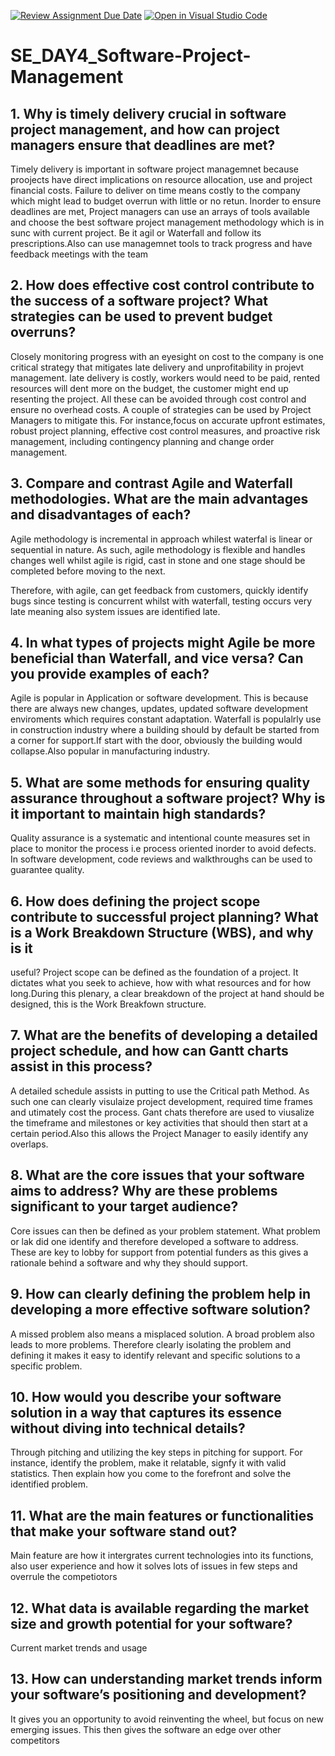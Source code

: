[![Review Assignment Due Date](https://classroom.github.com/assets/deadline-readme-button-22041afd0340ce965d47ae6ef1cefeee28c7c493a6346c4f15d667ab976d596c.svg)](https://classroom.github.com/a/9pw6JKcu)
[![Open in Visual Studio Code](https://classroom.github.com/assets/open-in-vscode-2e0aaae1b6195c2367325f4f02e2d04e9abb55f0b24a779b69b11b9e10269abc.svg)](https://classroom.github.com/online_ide?assignment_repo_id=18732897&assignment_repo_type=AssignmentRepo)
# SE_DAY4_Software-Project-Management
## 1. Why is timely delivery crucial in software project management, and how can project managers ensure that deadlines are met?
Timely delivery is important in software project managemnet because proojects have direct implications on resource allocation, use and project financial costs. Failure to deliver on time means costly to the company which might lead to budget overrun  with little or no retun. Inorder to ensure  deadlines are met, Project managers can use an arrays of tools available and choose the best software project management methodology which is in sunc with current project. Be it agil or  Waterfall and follow its prescriptions.Also can use managemnet tools to track progress and have feedback meetings with the team
## 2. How does effective cost control contribute to the success of a software project? What strategies can be used to prevent budget overruns?
Closely monitoring progress with an eyesight on cost to the company is one critical strategy that mitigates late delivery and unprofitability in projevt management. late delivery is costly, workers would need to be paid, rented resources will dent more on the budget, the customer might end up resenting the project. All these can be avoided through cost control and ensure no overhead costs. A couple of strategies can be used by Project Managers to mitigate this. For instance,focus on accurate upfront estimates, robust project planning, effective cost control measures, and proactive risk management, including contingency planning and change order management. 

## 3. Compare and contrast Agile and Waterfall methodologies. What are the main advantages and disadvantages of each?
Agile methodology is incremental in approach whilest waterfal is linear or sequential in nature. As such, agile methodology is flexible and handles changes well whilst agile is rigid, cast in stone and one stage should be completed before moving to the next.

Therefore, with agile, can get feedback from customers, quickly identify bugs since testing is concurrent whilst with waterfall,  testing occurs very late meaning also system issues are identified late.

## 4. In what types of projects might Agile be more beneficial than Waterfall, and vice versa? Can you provide examples of each?
Agile is popular in Application or software development. This is because there are always new changes, updates, updated software development enviroments which requires constant adaptation.
Waterfall is populalrly use in construction industry where a building should by default be started from a corner for support.If start with the door, obviously the building would collapse.Also popular in manufacturing industry.
## 5. What are some methods for ensuring quality assurance throughout a software project? Why is it important to maintain high standards?
Quality assurance is a systematic and intentional counte measures set in place to monitor the process i.e process oriented inorder to avoid defects. In software development, code reviews and walkthroughs can be used to guarantee quality.
## 6. How does defining the project scope contribute to successful project planning? What is a Work Breakdown Structure (WBS), and why is it 
useful?
Project scope can be defined as the foundation of a project. It dictates what you seek to achieve, how with what resources and for how long.During this plenary, a clear breakdown of the project at hand should be designed, this is the Work Breakfown structure.
## 7. What are the benefits of developing a detailed project schedule, and how can Gantt charts assist in this process?
A detailed schedule assists in putting to use the Critical path Method. As such one can clearly visulaize project development, required time frames and utimately cost the process. Gant chats therefore are used to viusalize the timeframe and milestones or key activities that should then start at a certain period.Also this allows the Project Manager to easily identify any overlaps.
## 8. What are the core issues that your software aims to address? Why are these problems significant to your target audience?
Core issues can then be defined as your problem statement. What problem or lak did one identify and therefore developed a software to address. These are key to lobby for support from potential funders as this gives a rationale behind a software and why they should support.
## 9. How can clearly defining the problem help in developing a more effective software solution?
A missed problem also means a misplaced solution. A broad problem also leads to more problems. Therefore clearly isolating the problem and defining it makes it easy to identify relevant and specific  solutions to a specific problem.
## 10. How would you describe your software solution in a way that captures its essence without diving into technical details?
Through pitching and utilizing the key steps in pitching for support. For instance, identify the problem, make it relatable, signfy it with valid statistics. Then explain how you come to the forefront and solve the identified problem. 
## 11. What are the main features or functionalities that make your software stand out?
Main feature are how it intergrates current technologies into its functions, also user experience and how it solves lots of issues in few steps and overrule the competiotors
## 12. What data is available regarding the market size and growth potential for your software?
Current market trends and usage
## 13. How can understanding market trends inform your software’s positioning and development?
It gives you an opportunity to avoid reinventing the wheel, but focus on new emerging issues. This then gives the software an edge over other competitors
